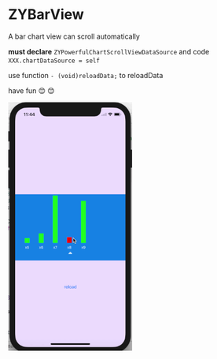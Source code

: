 # ZYBarView
A bar chart view can scroll automatically

**must declare**   `ZYPowerfulChartScrollViewDataSource`  and code `XXX.chartDataSource = self`

use function `- (void)reloadData;`  to reloadData

have fun  :blush:   :blush:

![image](https://github.com/892041548/readme_add_pic/raw/master/images/ZYBarView.gif)
